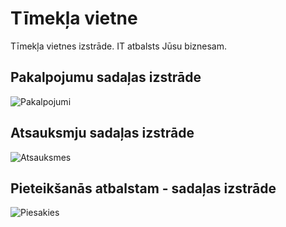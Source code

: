 # Tīmekļa vietne
Tīmekļa vietnes izstrāde. IT atbalsts Jūsu biznesam.

## Pakalpojumu sadaļas izstrāde
![Pakalpojumi](https://github.com/user-attachments/assets/6b33aadc-87f4-479c-82f2-9c01388db079)

## Atsauksmju sadaļas izstrāde
![Atsauksmes](https://github.com/user-attachments/assets/385da2b8-e934-44c8-9d3b-87bd590c2ad7)

## Pieteikšanās atbalstam - sadaļas izstrāde
![Piesakies](https://github.com/user-attachments/assets/6b442005-22f1-41ca-9c0c-52e17dccf0ee)
